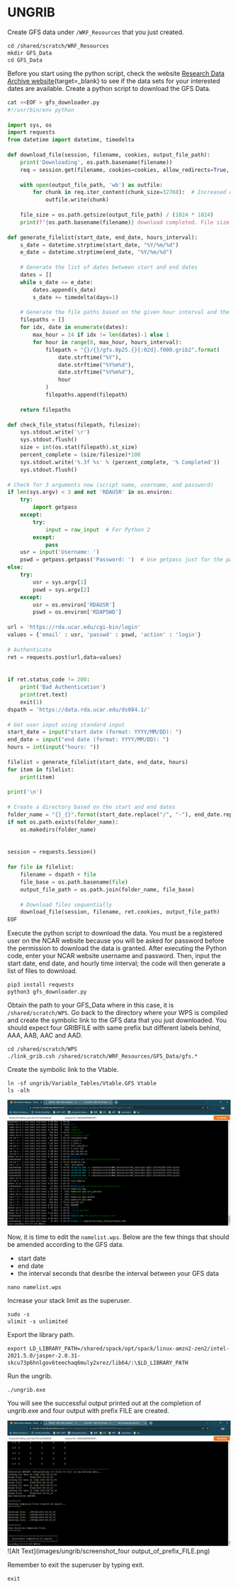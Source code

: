 # UNGRIB 

Create GFS data under `/WRF_Resources` that you just created. 

    cd /shared/scratch/WRF_Resources
    mkdir GFS_Data
    cd GFS_Data

Before you start using the python script, check the website [Research Data Archive website](https://rda.ucar.edu/datasets/ds084.1/index.html){target=_blank} to see if the data sets for your interested dates are available. Create a python script to download the GFS Data. 


``` py linenums="1" hl_lines="47" title="download_20210629.py"
cat <<EOF > gfs_downloader.py
#!/usr/bin/env python

import sys, os
import requests
from datetime import datetime, timedelta

def download_file(session, filename, cookies, output_file_path):
    print('Downloading', os.path.basename(filename))
    req = session.get(filename, cookies=cookies, allow_redirects=True, stream=True)

    with open(output_file_path, 'wb') as outfile:
        for chunk in req.iter_content(chunk_size=32768):  # Increased chunk size for potentially faster downloads
            outfile.write(chunk)

    file_size = os.path.getsize(output_file_path) / (1024 * 1024)
    print(f"{os.path.basename(filename)} download completed. File size: {file_size:.2f} MB")
    
def generate_filelist(start_date, end_date, hours_interval):
    s_date = datetime.strptime(start_date, "%Y/%m/%d")
    e_date = datetime.strptime(end_date, "%Y/%m/%d")
    
    # Generate the list of dates between start and end dates
    dates = []
    while s_date <= e_date:
        dates.append(s_date)
        s_date += timedelta(days=1)

    # Generate the file paths based on the given hour interval and the dates
    filepaths = []
    for idx, date in enumerate(dates):
        max_hour = 24 if idx != len(dates)-1 else 1
        for hour in range(0, max_hour, hours_interval):
            filepath = "{}/{}/gfs.0p25.{}{:02d}.f000.grib2".format(
                date.strftime("%Y"),
                date.strftime("%Y%m%d"),
                date.strftime("%Y%m%d"),
                hour
            )
            filepaths.append(filepath)

    return filepaths

def check_file_status(filepath, filesize):
    sys.stdout.write('\r')
    sys.stdout.flush()
    size = int(os.stat(filepath).st_size)
    percent_complete = (size/filesize)*100
    sys.stdout.write('%.3f %s' % (percent_complete, '% Completed'))
    sys.stdout.flush()

# Check for 3 arguments now (script name, username, and password)
if len(sys.argv) < 3 and not 'RDAUSR' in os.environ: 
    try:
        import getpass
    except:
        try:
            input = raw_input  # For Python 2
        except:
            pass
    usr = input('Username: ')
    pswd = getpass.getpass('Password: ')  # Use getpass just for the password
else:
    try:
        usr = sys.argv[1]
        pswd = sys.argv[2]
    except:
        usr = os.environ['RDAUSR']
        pswd = os.environ['RDAPSWD']

url = 'https://rda.ucar.edu/cgi-bin/login'
values = {'email' : usr, 'passwd' : pswd, 'action' : 'login'}

# Authenticate
ret = requests.post(url,data=values)


if ret.status_code != 200:
    print('Bad Authentication')
    print(ret.text)
    exit(1)
dspath = 'https://data.rda.ucar.edu/ds084.1/'

# Get user input using standard input
start_date = input("start date (format: YYYY/MM/DD): ")
end_date = input("end date (format: YYYY/MM/DD): ")
hours = int(input("hours: "))

filelist = generate_filelist(start_date, end_date, hours)
for item in filelist:
    print(item)

print('\n')

# Create a directory based on the start and end dates
folder_name = "{}_{}".format(start_date.replace("/", "-"), end_date.replace("/", "-"))
if not os.path.exists(folder_name):
    os.makedirs(folder_name)

    
session = requests.Session()

for file in filelist:
    filename = dspath + file
    file_base = os.path.basename(file)
    output_file_path = os.path.join(folder_name, file_base)
    
    # Download files sequentially
    download_file(session, filename, ret.cookies, output_file_path)    
EOF
```


Execute the python script to download the data. You must be a registered user on the NCAR website because you will be asked for password before the permission to download the data is granted. After executing the Python code, enter your NCAR website username and password. Then, input the start date, end date, and hourly time interval; the code will then generate a list of files to download.

    pip3 install requests    
    python3 gfs_downloader.py


Obtain the path to your GFS_Data where in this case, it is `/shared/scratch/WPS`. Go back to the directory where your WPS is compiled and create the symbolic link to the GFS data that you just downloaded. You should expect four GRIBFILE with same prefix but different labels behind, AAA, AAB, AAC and AAD.


    cd /shared/scratch/WPS
    ./link_grib.csh /shared/scratch/WRF_Resources/GFS_Data/gfs.*


Create the symbolic link to the Vtable.

    ln -sf ungrib/Variable_Tables/Vtable.GFS Vtable
    ls -alh

![Alt Text](images/ungrib/four_gribfiles_and_vtable.png)


Now, it is time to edit the `namelist.wps`. Below are the few things that should be amended according to the GFS data. 

- start date 
- end date 
- the interval seconds that desribe the interval between your GFS data


```
nano namelist.wps
```

Increase your stack limit as the superuser.

    sudo -s
    ulimit -s unlimited

Export the library path.

    export LD_LIBRARY_PATH=/shared/spack/opt/spack/linux-amzn2-zen2/intel-2021.5.0/jasper-2.0.31-skcu73p6hnlgov6teechaq6muly2xrez/lib64/:\$LD_LIBRARY_PATH


Run the ungrib.

    ./ungrib.exe


You will see the successful output printed out at the completion of ungrib.exe and four output with prefix FILE are created.

![Alt Text](images/ungrib/successful_ungrib_output_printed.png)
![Alt Text](images/ungrib/screenshot_four output_of_prefix_FILE.png)

Remember to exit the superuser by typing exit.

    exit